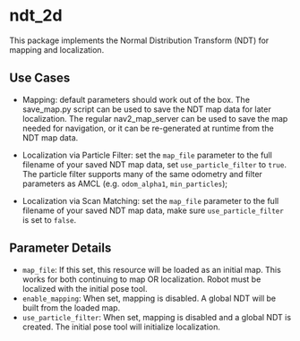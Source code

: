 # ndt_2d

This package implements the Normal Distribution Transform (NDT) for mapping
and localization.

## Use Cases

 * Mapping: default parameters should work out of the box. The save_map.py
   script can be used to save the NDT map data for later localization.
   The regular nav2_map_server can be used to save the map needed for
   navigation, or it can be re-generated at runtime from the NDT map data.

 * Localization via Particle Filter: set the ``map_file`` parameter to the
   full filename of your saved NDT map data, set ``use_particle_filter``
   to ``true``. The particle filter supports many of the same odometry and
   filter parameters as AMCL (e.g. ``odom_alpha1``, ``min_particles``);

 * Localization via Scan Matching: set the ``map_file`` parameter to the
   full filename of your saved NDT map data, make sure ``use_particle_filter``
   is set to ``false``.

## Parameter Details

 * ``map_file``: If this set, this resource will be loaded as an initial
   map. This works for both continuing to map OR localization. Robot
   must be localized with the initial pose tool.
 * ``enable_mapping``: When set, mapping is disabled. A global NDT will
   be built from the loaded map.
 * ``use_particle_filter``: When set, mapping is disabled and a global
   NDT is created. The initial pose tool will initialize localization.
